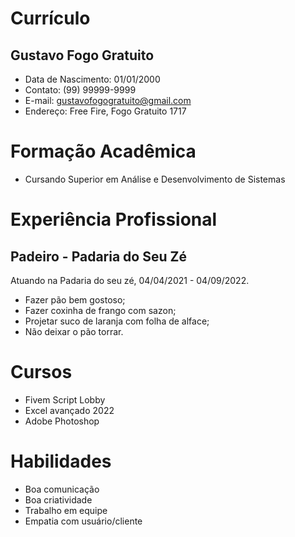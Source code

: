 # Currículo
## Gustavo Fogo Gratuito
* Data de Nascimento: 01/01/2000
* Contato: (99) 99999-9999
* E-mail: gustavofogogratuito@gmail.com
* Endereço: Free Fire, Fogo Gratuito 1717

# Formação Acadêmica
* Cursando Superior em Análise e Desenvolvimento de Sistemas

# Experiência Profissional
## Padeiro - Padaria do Seu Zé

Atuando na Padaria do seu zé, 04/04/2021 - 04/09/2022.

* Fazer pão bem gostoso;
* Fazer coxinha de frango com sazon;
* Projetar suco de laranja com folha de alface;
* Não deixar o pão torrar.

# Cursos
* Fivem Script Lobby
* Excel avançado 2022
* Adobe Photoshop 

# Habilidades
* Boa comunicação
* Boa criatividade
* Trabalho em equipe
* Empatia com usuário/cliente




